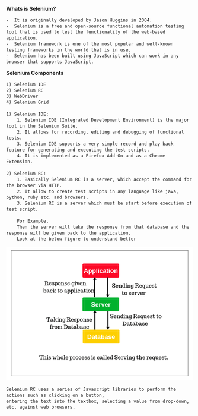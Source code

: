 
**Whats is Selenium?**

    -  It is originally developed by Jason Huggins in 2004.
    -  Selenium is a free and open-source functional automation testing tool that is used to test the functionality of the web-based application.
    -  Selenium framework is one of the most popular and well-known testing frameworks in the world that is in use. 
    -  Selenium has been built using JavaScript which can work in any browser that supports JavaScript.

**Selenium Components**

    1) Selenium IDE
    2) Selenium RC
    3) WebDriver
    4) Selenium Grid
    
    1) Selenium IDE:
        1. Selenium IDE (Integrated Development Environment) is the major tool in the Selenium Suite.
        2. It allows for recording, editing and debugging of functional tests.
        3. Selenium IDE supports a very simple record and play back feature for generating and executing the test scripts.
        4. It is implemented as a Firefox Add-On and as a Chrome Extension.
    
    2) Selenium RC:
        1. Basically Selenium RC is a server, which accept the command for the browser via HTTP.
        2. It allow to create test scripts in any language like java, python, ruby etc. and browsers.
        3. Selenium RC is a server which must be start before execution of test script.
        
        For Example,
        Then the server will take the response from that database and the response will be given back to the application. 
        Look at the below figure to understand better
   ![selenium-rc](https://github.com/sandesh-gaikwad/selenium-demo/blob/main/selenium-rc.png)
    
    Selenium RC uses a series of Javascript libraries to perform the actions such as clicking on a button, 
    entering the text into the textbox, selecting a value from drop-down, etc. against web browsers.

        
       

